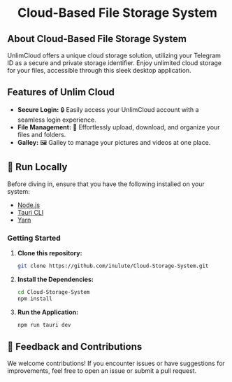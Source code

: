 <div align="center">
  <h1>Cloud-Based File Storage System</h1>
</div>

## About Cloud-Based File Storage System

UnlimCloud offers a unique cloud storage solution, utilizing your Telegram ID as a secure and private storage identifier. Enjoy unlimited cloud storage for your files, accessible through this sleek desktop application.

## Features of Unlim Cloud 

- **Secure Login:** 🔒 Easily access your UnlimCloud account with a seamless login experience.
- **File Management:** 📂 Effortlessly upload, download, and organize your files and folders.
- **Galley:** 🖼️ Galley to manage your pictures and videos at one place.


<h2>🚀 Run Locally</h2>

Before diving in, ensure that you have the following installed on your system:

- [Node.js](https://nodejs.org/)
- [Tauri CLI](https://tauri.studio/en/docs/getting-started/intro)
- [Yarn](https://yarnpkg.com/)

### Getting Started

1. **Clone this repository:**
   ```bash
   git clone https://github.com/inulute/Cloud-Storage-System.git
   ```

2. **Install the Dependencies:**
   ```bash
   cd Cloud-Storage-System
   npm install
   ```

3. **Run the Application:**
   ```bash
   npm run tauri dev
   ```

## 📢 Feedback and Contributions

We welcome contributions! If you encounter issues or have suggestions for improvements, feel free to open an issue or submit a pull request.
